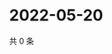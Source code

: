 # 2022-05-20

共 0 条

<!-- BEGIN WEIBO -->
<!-- 最后更新时间 Fri May 20 2022 15:16:29 GMT+0800 (China Standard Time) -->

<!-- END WEIBO -->
